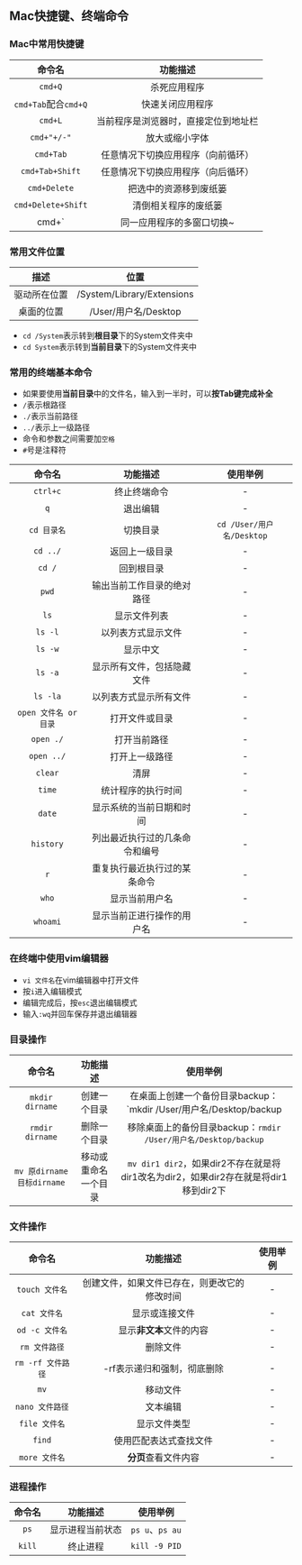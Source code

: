## Mac快捷键、终端命令

### Mac中常用快捷键

|        命令名        |               功能描述               |
| :------------------: | :----------------------------------: |
|       `cmd+Q`        |             杀死应用程序             |
| `cmd+Tab`配合`cmd+Q` |           快速关闭应用程序           |
|       `cmd+L`        | 当前程序是浏览器时，直接定位到地址栏 |
|     `cmd+"+/-"`      |            放大或缩小字体            |
|      `cmd+Tab`       |  任意情况下切换应用程序（向前循环）  |
|   `cmd+Tab+Shift`    |  任意情况下切换应用程序（向后循环）  |
|     `cmd+Delete`     |        把选中的资源移到废纸篓        |
|  `cmd+Delete+Shift`  |         清倒相关程序的废纸篓         |
|        cmd+`         |      同一应用程序的多窗口切换~       |

### 常用文件位置

|     描述     |            位置            |
| :----------: | :------------------------: |
| 驱动所在位置 | /System/Library/Extensions |
|  桌面的位置  |    /User/用户名/Desktop    |

* `cd /System`表示转到**根目录**下的System文件夹中
* `cd System`表示转到**当前目录**下的System文件夹中

### 常用的终端基本命令

* 如果要使用**当前目录**中的文件名，输入到一半时，可以**按Tab键完成补全**
* `/`表示根路径
* `./`表示当前路径
* `../`表示上一级路径
* 命令和参数之间需要加`空格`
* `#`号是注释符

|        命令名         |            功能描述            |         使用举例          |
| :-------------------: | :----------------------------: | :-----------------------: |
|       `ctrl+c`        |          终止终端命令          |             -             |
|          `q`          |            退出编辑            |             -             |
|      `cd 目录名`      |            切换目录            | `cd /User/用户名/Desktop` |
|       `cd ../`        |         返回上一级目录         |             -             |
|        `cd /`         |           回到根目录           |             -             |
|         `pwd`         |   输出当前工作目录的绝对路径   |             -             |
|         `ls`          |          显示文件列表          |             -             |
|        `ls -l`        |       以列表方式显示文件       |             -             |
|        `ls -w`        |            显示中文            |             -             |
|        `ls -a`        |   显示所有文件，包括隐藏文件   |             -             |
|       `ls -la`        |     以列表方式显示所有文件     |             -             |
| `open 文件名 or 目录` |         打开文件或目录         |             -             |
|       `open ./`       |          打开当前路径          |             -             |
|      `open ../`       |         打开上一级路径         |             -             |
|        `clear`        |              清屏              |             -             |
|        `time`         |       统计程序的执行时间       |             -             |
|        `date`         |    显示系统的当前日期和时间    |             -             |
|       `history`       | 列出最近执行过的几条命令和编号 |             -             |
|          `r`          |  重复执行最近执行过的某条命令  |             -             |
|         `who`         |         显示当前用户名         |             -             |
|       `whoami`        |   显示当前正进行操作的用户名   |             -             |

### 在终端中使用vim编辑器

* `vi 文件名`在vim编辑器中打开文件
* 按`i`进入编辑模式
* 编辑完成后，按`esc`退出编辑模式
* 输入`:wq`并回车保存并退出编辑器

### 目录操作

|           命令名           |       功能描述       |                           使用举例                           |
| :------------------------: | :------------------: | :----------------------------------------------------------: |
|      `mkdir dirname`       |     创建一个目录     | 在桌面上创建一个备份目录backup：`mkdir /User/用户名/Desktop/backup |
|      `rmdir dirname`       |     删除一个目录     | 移除桌面上的备份目录backup：`rmdir /User/用户名/Desktop/backup` |
| `mv 原dirname 目标dirname` | 移动或重命名一个目录 | `mv dir1 dir2`，如果dir2不存在就是将dir1改名为dir2，如果dir2存在就是将dir1移到dir2下 |

### 文件操作

|      命令名       |                   功能描述                   | 使用举例 |
| :---------------: | :------------------------------------------: | :------: |
|  `touch 文件名`   | 创建文件，如果文件已存在，则更改它的修改时间 |    -     |
|   `cat 文件名`    |                显示或连接文件                |    -     |
|  `od -c 文件名`   |           显示**非文本**文件的内容           |    -     |
|   `rm 文件路径`   |                   删除文件                   |    -     |
| `rm -rf 文件路径` |         -rf表示递归和强制，彻底删除          |    -     |
|       `mv`        |                   移动文件                   |    -     |
|  `nano 文件路径`  |                   文本编辑                   |    -     |
|   `file 文件名`   |                 显示文件类型                 |    -     |
|      `find`       |            使用匹配表达式查找文件            |    -     |
|   `more 文件名`   |             **分页**查看文件内容             |    -     |

### 进程操作

| 命令名 |     功能描述     |    使用举例     |
| :----: | :--------------: | :-------------: |
|  `ps`  | 显示进程当前状态 | `ps u`、`ps au` |
| `kill` |     终止进程     |  `kill -9 PID`  |

